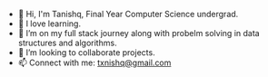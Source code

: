 - 👋 Hi, I'm Tanishq, Final Year Computer Science undergrad.
- 👀 I love learning. 
- 🌱 I’m on my full stack journey along with probelm solving in data structures and algorithms.
- 💞️ I’m looking to collaborate projects.
- 📫 Connect with me: txnishq@gmail.com

<!---
txnishq/txnishq is a ✨ special ✨ repository because its `README.md` (this file) appears on your GitHub profile.
You can click the Preview link to take a look at your changes.
--->
